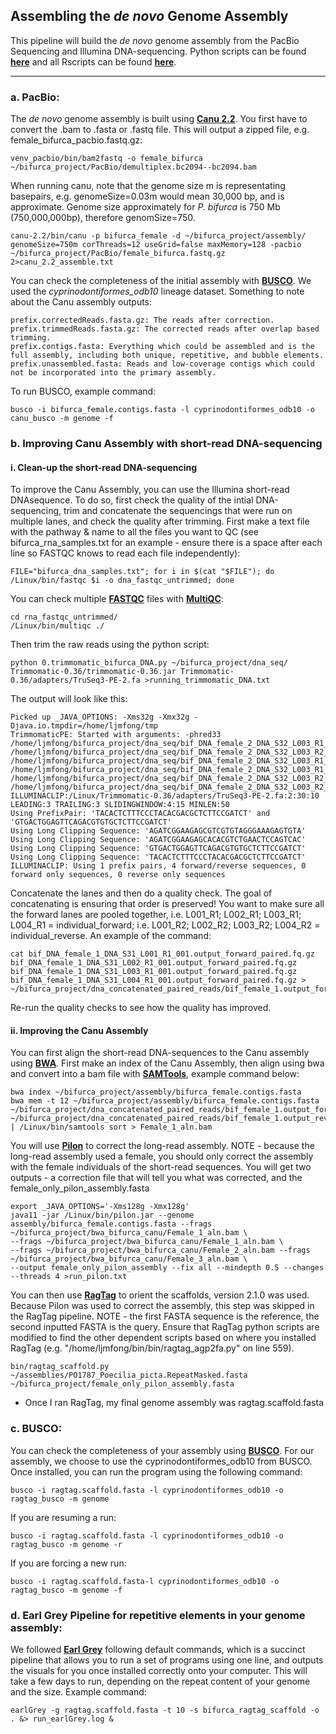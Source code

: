 ## Assembling the _de novo_ Genome Assembly

This pipeline will build the _de novo_ genome assembly from the PacBio Sequencing and Illumina DNA-sequencing. Python scripts can be found **[here](https://github.com/ljmfong/Poecilia-bifurca-Characterizing-Sex-Chromosome/tree/main/python_scripts)** and all Rscripts can be found **[here]()**.

------------------------------------------------------------------------------------------------------------------------------------
###  a. PacBio:

The _de novo_ genome assembly is built using **[Canu 2.2](https://canu.readthedocs.io/en/latest/)**. You first have to convert the .bam to .fasta or .fastq file. This will output a zipped file, e.g. female_bifurca_pacbio.fastq.gz:

    venv_pacbio/bin/bam2fastq -o female_bifurca ~/bifurca_project/PacBio/demultiplex.bc2094--bc2094.bam

When running canu, note that the genome size m is representating basepairs, e.g. genomeSize=0.03m would mean 30,000 bp, and is approximate. Genome size approximately for _P. bifurca_ is 750 Mb (750,000,000bp), therefore genomSize=750.

    canu-2.2/bin/canu -p bifurca_female -d ~/bifurca_project/assembly/ genomeSize=750m corThreads=12 useGrid=false maxMemory=128 -pacbio ~/bifurca_project/PacBio/female_bifurca.fastq.gz 2>canu_2.2_assemble.txt

You can check the completeness of the initial assembly with **[BUSCO](https://busco.ezlab.org/)**. We used the _cyprinodontiformes_odb10_ lineage dataset. Something to note about the Canu assembly outputs:

    prefix.correctedReads.fasta.gz: The reads after correction.
    prefix.trimmedReads.fasta.gz: The corrected reads after overlap based trimming.
    prefix.contigs.fasta: Everything which could be assembled and is the full assembly, including both unique, repetitive, and bubble elements.
    prefix.unassembled.fasta: Reads and low-coverage contigs which could not be incorporated into the primary assembly.

To run BUSCO, example command: 

    busco -i bifurca_female.contigs.fasta -l cyprinodontiformes_odb10 -o canu_busco -m genome -f

###  b. Improving Canu Assembly with short-read DNA-sequencing

####  i. Clean-up the short-read DNA-sequencing
To improve the Canu Assembly, you can use the Illumina short-read DNAsequence. To do so, first check the quality of the intial DNA-sequencing, trim and concatenate the sequencings that were run on multiple lanes, and check the quality after trimming. First make a text file with the pathway & name to all the files you want to QC (see bifurca_rna_samples.txt for an example - ensure there is a space after each line so FASTQC knows to read each file independently):

    FILE="bifurca_dna_samples.txt"; for i in $(cat "$FILE"); do /Linux/bin/fastqc $i -o dna_fastqc_untrimmed; done

You can check multiple **[FASTQC](https://www.bioinformatics.babraham.ac.uk/projects/fastqc/)** files with **[MultiQC](https://multiqc.info/)**:

    cd rna_fastqc_untrimmed/
    /Linux/bin/multiqc ./

Then trim the raw reads using the python script:

    python 0.trimmomatic_bifurca_DNA.py ~/bifurca_project/dna_seq/ Trimmomatic-0.36/trimmomatic-0.36.jar Trimmomatic-0.36/adapters/TruSeq3-PE-2.fa >running_trimmomatic_DNA.txt

The output will look like this:

    Picked up _JAVA_OPTIONS: -Xms32g -Xmx32g -Djava.io.tmpdir=/home/ljmfong/tmp
    TrimmomaticPE: Started with arguments: -phred33 /home/ljmfong/bifurca_project/dna_seq/bif_DNA_female_2_DNA_S32_L003_R1_001.fastq.gz /home/ljmfong/bifurca_project/dna_seq/bif_DNA_female_2_DNA_S32_L003_R2_001.fastq.gz /home/ljmfong/bifurca_project/dna_seq/bif_DNA_female_2_DNA_S32_L003_R1_001.output_forward_paired.fq.gz /home/ljmfong/bifurca_project/dna_seq/bif_DNA_female_2_DNA_S32_L003_R1_001.output_forward_unpaired.fq.gz /home/ljmfong/bifurca_project/dna_seq/bif_DNA_female_2_DNA_S32_L003_R2_001.output_reverse_paired.fq.gz /home/ljmfong/bifurca_project/dna_seq/bif_DNA_female_2_DNA_S32_L003_R2_001.output_reverse_unpaired.fq.gz
    ILLUMINACLIP:/Linux/Trimmomatic-0.36/adapters/TruSeq3-PE-2.fa:2:30:10 LEADING:3 TRAILING:3 SLIDINGWINDOW:4:15 MINLEN:50
    Using PrefixPair: 'TACACTCTTTCCCTACACGACGCTCTTCCGATCT' and 'GTGACTGGAGTTCAGACGTGTGCTCTTCCGATCT'
    Using Long Clipping Sequence: 'AGATCGGAAGAGCGTCGTGTAGGGAAAGAGTGTA'
    Using Long Clipping Sequence: 'AGATCGGAAGAGCACACGTCTGAACTCCAGTCAC'
    Using Long Clipping Sequence: 'GTGACTGGAGTTCAGACGTGTGCTCTTCCGATCT'
    Using Long Clipping Sequence: 'TACACTCTTTCCCTACACGACGCTCTTCCGATCT'
    ILLUMINACLIP: Using 1 prefix pairs, 4 forward/reverse sequences, 0 forward only sequences, 0 reverse only sequences

Concatenate the lanes and then do a quality check. The goal of concatenating is ensuring that order is preserved! You want to make sure all the forward lanes are pooled together, i.e. L001_R1; L002_R1; L003_R1; L004_R1 = individual_forward; i.e. L001_R2; L002_R2; L003_R2; L004_R2 = individual_reverse. An example of the command:

    cat bif_DNA_female_1_DNA_S31_L001_R1_001.output_forward_paired.fq.gz bif_DNA_female_1_DNA_S31_L002_R1_001.output_forward_paired.fq.gz bif_DNA_female_1_DNA_S31_L003_R1_001.output_forward_paired.fq.gz bif_DNA_female_1_DNA_S31_L004_R1_001.output_forward_paired.fq.gz > ~/bifurca_project/dna_concatenated_paired_reads/bif_female_1.output_forward_paired.fq.gz

Re-run the quality checks to see how the quality has improved.

#### ii. Improving the Canu Assembly

You can first align the short-read DNA-sequences to the Canu assembly using **[BWA](https://github.com/lh3/bwa)**. First make an index of the Canu Assembly, then align using bwa and convert into a bam file with **[SAMTools](http://www.htslib.org/)**, example command below:

    bwa index ~/bifurca_project/assembly/bifurca_female.contigs.fasta
    bwa mem -t 12 ~/bifurca_project/assembly/bifurca_female.contigs.fasta ~/bifurca_project/dna_concatenated_paired_reads/bif_female_1.output_forward_paired.fq.gz ~/bifurca_project/dna_concatenated_paired_reads/bif_female_1.output_reverse_paired.fq.gz | /Linux/bin/samtools sort > Female_1_aln.bam

You will use **[Pilon](https://github.com/broadinstitute/pilon)** to correct the long-read assembly. NOTE - because the long-read assembly used a female, you should only correct the assembly with the female individuals of the short-read sequences. You will get two outputs - a correction file that will tell you what was corrected, and the female_only_pilon_assembly.fasta

    export _JAVA_OPTIONS='-Xms128g -Xmx128g'
    java11 -jar /Linux/bin/pilon.jar --genome assembly/bifurca_female.contigs.fasta --frags ~/bifurca_project/bwa_bifurca_canu/Female_1_aln.bam \
    --frags ~/bifurca_project/bwa_bifurca_canu/Female_1_aln.bam \
    --frags ~/bifurca_project/bwa_bifurca_canu/Female_2_aln.bam --frags ~/bifurca_project/bwa_bifurca_canu/Female_3_aln.bam \
    --output female_only_pilon_assembly --fix all --mindepth 0.5 --changes --threads 4 >run_pilon.txt

You can then use **[RagTag](https://github.com/malonge/RagTag)** to orient the scaffolds, version 2.1.0 was used. Because Pilon was used to correct the assembly, this step was skipped in the RagTag pipeline. NOTE - the first FASTA sequence is the reference, the second inputted FASTA is the query. Ensure that RagTag python scripts are modified to find the other dependent scripts based on where you installed RagTag (e.g. "/home/ljmfong/bin/bin/ragtag_agp2fa.py" on line 559).

    bin/ragtag_scaffold.py ~/assemblies/PO1787_Poecilia_picta.RepeatMasked.fasta ~/bifurca_project/female_only_pilon_assembly.fasta
    
* Once I ran RagTag, my final genome assembly was ragtag.scaffold.fasta

###  c. BUSCO:

You can check the completeness of your assembly using **[BUSCO](https://busco.ezlab.org/)**. For our assembly, we choose to use the cyprinodontiformes_odb10 from BUSCO. Once installed, you can run the program using the following command:

    busco -i ragtag.scaffold.fasta -l cyprinodontiformes_odb10 -o ragtag_busco -m genome

If you are resuming a run:

    busco -i ragtag.scaffold.fasta -l cyprinodontiformes_odb10 -o ragtag_busco -m genome -r

If you are forcing a new run:

    busco -i ragtag.scaffold.fasta-l cyprinodontiformes_odb10 -o ragtag_busco -m genome -f


###  d. Earl Grey Pipeline for repetitive elements in your genome assembly:

We followed **[Earl Grey](https://github.com/TobyBaril/EarlGrey)** following default commands, which is a succinct pipeline that allows you to run a set of programs using one line, and outputs the visuals for you once installed correctly onto your computer. This will take a few days to run, depending on the repeat content of your genome and the size. Example command:

    earlGrey -g ragtag.scaffold.fasta -t 10 -s bifurca_ragtag_scaffold -o . &> run_earlGrey.log &

    



